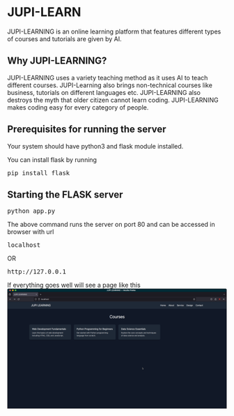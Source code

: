 # JUPI-LEARN
JUPI-LEARNING is an online learning platform that features different types of courses and tutorials are given by AI.

## Why JUPI-LEARNING?
JUPI-LEARNING uses a variety teaching method as it uses AI to teach different courses. JUPI-Learning also brings non-technical courses like business, tutorials on different languages etc. JUPI-LEARNING also destroys the myth that older citizen cannot learn coding. JUPI-LEARNING makes coding easy for every category of people.

## Prerequisites for running the server
Your system should have python3 and flask module installed.

You can install flask by running
<pre>
pip install flask
</pre>

## Starting the FLASK server
<pre>python app.py</pre>
The above command runs the server on port 80 and can be accessed in browser with url
<pre>localhost</pre>
OR
<pre>http://127.0.0.1</pre>

If everything goes well will see a page like this
![Image of django webserver running at port 80](screenshots/running-flask.png?raw=true)
